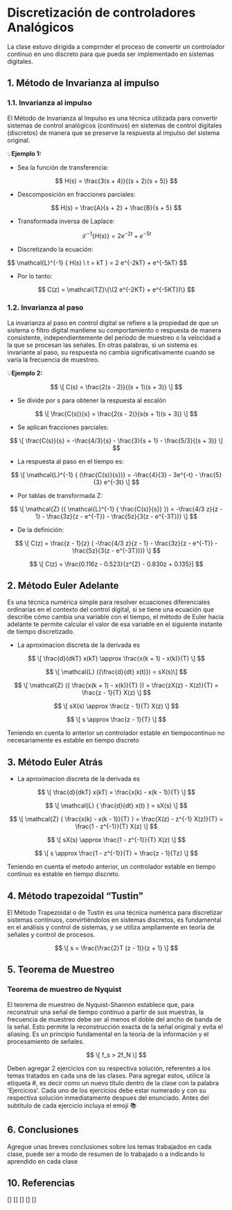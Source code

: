 # Discretización de controladores Analógicos
La clase estuvo dirigida a comprnder el proceso de convertir un controlador continuo en uno discreto para que pueda ser implementado en sistemas digitales.
## 1. Método de Invarianza al impulso
### 1.1. Invarianza al impulso
El Método de Invarianza al Impulso es una técnica utilizada para convertir sistemas de control analógicos (continuos) en sistemas de control digitales (discretos) de manera que se preserve la respuesta al impulso del sistema original.

💡**Ejemplo 1:** <br/>
* Sea la función de transferencia:

$$ H(s) = \frac{3(s + 4)}{(s + 2)(s + 5)} $$

* Descomposición en fracciones parciales:

$$ H(s) = \frac{A}{s + 2} + \frac{B}{s + 5} $$

* Transformada inversa de Laplace:

$$
\mathcal{L}^{-1} \{ H(s) \} = 2 e^{-2t} + e^{-5t}
$$

* Discretizando la ecuación:

$$
\mathcal{L}^{-1} \{ H(s) \ t = kT } = 2 e^{-2kT} + e^{-5kT}
$$

* Por lo tanto:

$$ 
C(z) = \mathcal{TZ}\{\(2 e^{-2KT} + e^{-5KT})\} 
$$


### 1.2. Invarianza al paso
La invarianza al paso en control digital se refiere a la propiedad de que un sistema o filtro digital mantiene su comportamiento o respuesta de manera consistente, independientemente del período de muestreo o la velocidad a la que se procesan las señales. En otras palabras, si un sistema es invariante al paso, su respuesta no cambia significativamente cuando se varía la frecuencia de muestreo. <br/>

💡**Ejemplo 2:** <br/>

$$
\[ C(s) = \frac{2(s - 2)}{(s + 1)(s + 3)} \]
$$

* Se divide por s para obtener la respuesta al escalón

$$
\[ \frac{C(s)}{s} = \frac{2(s - 2)}{s(s + 1)(s + 3)} \]
$$

* Se aplican fracciones parciales: 

$$
\[ \frac{C(s)}{s} = -\frac{4/3}{s} - \frac{3}{s + 1} - \frac{5/3}{(s + 3)} \]
$$

* La respuesta al paso en el tiempo es:

$$
\[ \mathcal{L}^{-1} { (\frac{C(s)}{s})} = -\frac{4}{3} - 3e^{-t} - \frac{5}{3} e^{-3t} \]
$$


* Por tablas de transformada Z:

$$
\[ \mathcal{Z} ({ \mathcal{L}^{-1} { \frac{C(s)}{s}} }) = -\frac{4/3 z}{z - 1} - \frac{3z}{z - e^{-T}} - \frac{5z}{3(z - e^{-3T})} \]
$$

* De la definición:

$$
\[ C(z) = \frac{z - 1}{z} ( -\frac{4/3 z}{z - 1} - \frac{3z}{z - e^{-T}} - \frac{5z}{3(z - e^{-3T})}) \]
$$

$$
\[ C(z) = \frac{0.116z - 0.523}{z^{2} - 0.830z + 0.135}]
$$

## 2. Método Euler Adelante
Es una técnica numérica simple para resolver ecuaciones diferenciales ordinarias en el contexto del control digital, si se tiene una ecuación que describe cómo cambia una variable con el tiempo, el método de Euler hacia adelante te permite calcular el valor de esa variable en el siguiente instante de tiempo discretizado. 

* La aproximacion discreta de la derivada es
  
$$
\[ \frac{d}{dkT} x(kT) \approx \frac{x(k + 1) - x(k)}{T} \]
$$

$$
\[ \mathcal{L} ({\frac{d}{dt} x(t)}) = sX(s)\]
$$

$$
\[ \mathcal{Z} ({ \frac{x(k + 1) - x(k)}{T} }) = \frac{zX(z) - X(z)}{T} = \frac{z - 1}{T} X(z) \]
$$

$$
\[ sX(s) \approx \frac{z - 1}{T} X(z) \]
$$

$$
\[ s \approx \frac{z - 1}{T} \]
$$

Teniendo en cuenta lo anterior un controlador estable en tiempocontinuo no necesariamente es estable en tiempo discreto

## 3. Método Euler Atrás
* La aproximacion discreta de la derivada es

$$
\[ \frac{d}{dkT} x(kT) = \frac{x(k) - x(k - 1)}{T} \]
$$

$$
\[ \mathcal{L} { \frac{d}{dt} x(t) } = sX(s) \]
$$

$$
\[ \mathcal{Z} { \frac{x(k) - x(k - 1)}{T} } = \frac{X(z) - z^{-1} X(z)}{T} = \frac{1 - z^{-1}}{T} X(z) \]
$$

$$
\[ sX(s) \approx \frac{1 - z^{-1}}{T} X(z) \]
$$

$$
\[ s \approx \frac{1 - z^{-1}}{T} = \frac{z - 1}{Tz} \]
$$

Teniendo en cuenta el metodo anterior, un controlador estable en tiempo continuo es estable en tiempo discreto.

## 4. Método trapezoidal “Tustin”
El Método Trapezoidal o de Tustin es una técnica numérica para discretizar sistemas continuos, convirtiéndolos en sistemas discretos, es fundamental en el análisis y control de sistemas, y se utiliza ampliamente en teoría de señales y control de procesos.

$$
\[ s = \frac{\frac{2}T (z - 1)}{z + 1} \]
$$

## 5. Teorema de Muestreo
### Teorema de muestreo de Nyquist
El teorema de muestreo de Nyquist-Shannon establece que, para reconstruir una señal de tiempo continuo a partir de sus muestras, la frecuencia de muestreo debe ser al menos el doble del ancho de banda de la señal. Esto permite la reconstrucción exacta de la señal original y evita el aliasing. Es un principio fundamental en la teoría de la información y el procesamiento de señales.

$$
\[ f_s > 2f_N \]
$$

Deben agregar 2 ejercicios con su respectiva solución, referentes a los temas tratados en cada una de las clases. Para agregar estos, utilice la etiqueta #, es decir como un nuevo título dentro de la clase con la palabra 'Ejercicios'. Cada uno de los ejercicios debe estar numerado y con su respectiva solución inmediatamente despues del enunciado. Antes del subtitulo de cada ejercicio incluya el emoji 📚

## 6. Conclusiones
Agregue unas breves conclusiones sobre los temas trabajados en cada clase, puede ser a modo de resumen de lo trabajado o a indicando lo aprendido en cada clase

## 10. Referencias
[]
[]
[]
[]
[]
